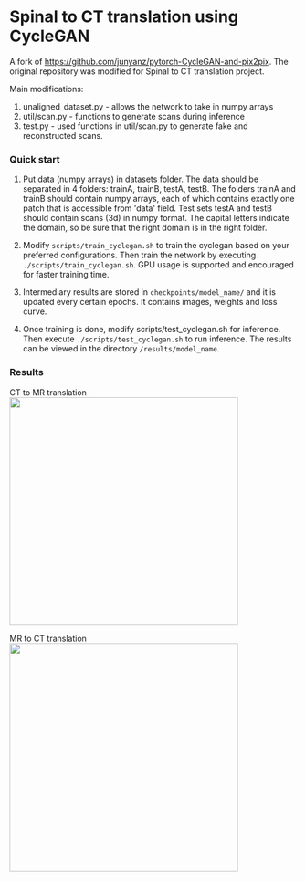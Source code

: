 # Spinal to CT translation using CycleGAN

A fork of https://github.com/junyanz/pytorch-CycleGAN-and-pix2pix. The original repository was modified for Spinal to CT translation project.

Main modifications:
1. unaligned_dataset.py - allows the network to take in numpy arrays
2. util/scan.py - functions to generate scans during inference
3. test.py - used functions in util/scan.py to generate fake and reconstructed scans.

### Quick start
1. Put data (numpy arrays) in datasets folder. The data should be separated in 4 folders: trainA, trainB, testA, testB. 
The folders trainA and trainB should contain numpy arrays, each of which contains exactly one patch that is accessible from
'data' field. Test sets testA and testB should contain scans (3d) in numpy format. The capital letters indicate the domain, so
be sure that the right domain is in the right folder.

2. Modify ```scripts/train_cyclegan.sh``` to train the cyclegan based on your preferred configurations. Then train the network by executing
```./scripts/train_cyclegan.sh```. GPU usage is supported and encouraged for faster training time.

3. Intermediary results are stored in ```checkpoints/model_name/``` and it is updated every certain epochs. It contains images, weights and loss curve.

4. Once training is done, modify scripts/test_cyclegan.sh for inference. Then execute ```./scripts/test_cyclegan.sh``` to run inference. The results
can be viewed in the directory ```/results/model_name```.

### Results
CT to MR translation
<img src='imgs/ct_mr.png' width=400>

MR to CT translation
<img src='imgs/mr_ct.png' width=400>

